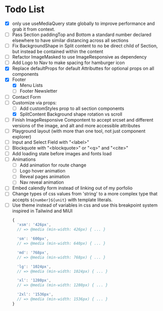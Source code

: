# Todo List

- [x] only use useMediaQuery state globally to improve performance and grab it from context.
- [ ] Pass Section paddingTop and Bottom a standard number declared elsewhere to have similar distancing across all sections
- [ ] Fix BackgroundShape in Split content to no be direct child of Section, but instead be contained within the content
- [ ] Refactor ImageMasked to use ImageResponsive as dependency 
- [ ] Add Logo to Nav to make spacing for hamburger icon
- [x] Replace defaultProps for default Attributtes for optional props on all components
- [x] Footer
  - [x] Menu Lists
  - [ ] Footer Newsletter
- [ ] Contact Form
- [ ] Customize via props:
  - [ ] Add customStyles prop to all section components
  - [x] SplitContent Background shape rotation vs scroll
- [ ] Finish ImageResponsive Compontent to accept srcset and different versions of the image, and alt and more accessible attributes
- [ ] Playground layout (with more than one tool, not just component explorer)
- [ ] Input and Select Field with "\<label>"
- [ ] Blockquote with "\<blockquote>" or "\<q>" and "\<cite>"
- [ ] Add loading state before images and fonts load
- [ ] Animations
  - [ ] Add animation for route change
  - [ ] Logo hover animation
  - [ ] Reveal pages animation
  - [ ] Nav reveal animation
- [ ] Embed calendly form instead of linking out of my porfolio
- [ ] Change types of css values from 'string' to a more complex type that accepts `${number}${unit}` with template literals.
- [ ] Use theme instead of variables in css and use this breakpoint system inspired in Tailwind and MiUI
  ```javascript
  {
    'xsm': '426px',
    // => @media (min-width: 426px) { ... }

    'sm': '600px',
    // => @media (min-width: 640px) { ... }

    'md': '768px',
    // => @media (min-width: 768px) { ... }

    'lg': '1024px',
    // => @media (min-width: 1024px) { ... }

    'xl': '1280px',
    // => @media (min-width: 1280px) { ... }

    '2xl': '1536px',
    // => @media (min-width: 1536px) { ... }
  }
  ```